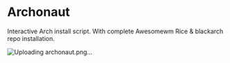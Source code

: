 # Archonaut
Interactive Arch install script. With complete Awesomewm Rice & blackarch repo installation. 

![Uploading archonaut.png…]()
